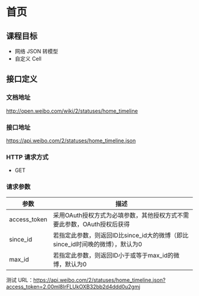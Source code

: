 # 首页

## 课程目标

* 网络 JSON 转模型
* 自定义 Cell

## 接口定义

### 文档地址

http://open.weibo.com/wiki/2/statuses/home_timeline

### 接口地址

https://api.weibo.com/2/statuses/home_timeline.json

### HTTP 请求方式

* GET

### 请求参数

| 参数 | 描述 |
| -- | -- |
| access_token | 采用OAuth授权方式为必填参数，其他授权方式不需要此参数，OAuth授权后获得 |
| since_id | 若指定此参数，则返回ID比since_id大的微博（即比since_id时间晚的微博），默认为0 |
| max_id | 若指定此参数，则返回ID小于或等于max_id的微博，默认为0 |

测试 URL：https://api.weibo.com/2/statuses/home_timeline.json?access_token=2.00ml8IrFLUkOXB32bb2d4ddd0u2gmj

